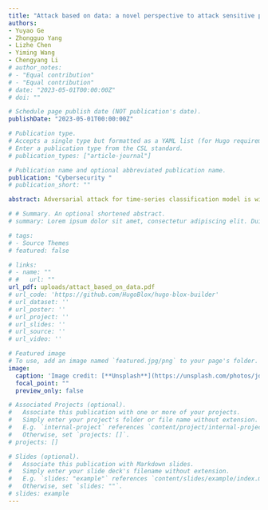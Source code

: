 ```yaml
---
title: "Attack based on data: a novel perspective to attack sensitive points directly"
authors:
- Yuyao Ge
- Zhongguo Yang
- Lizhe Chen
- Yiming Wang
- Chengyang Li
# author_notes:
# - "Equal contribution"
# - "Equal contribution"
# date: "2023-05-01T00:00:00Z"
# doi: ""

# Schedule page publish date (NOT publication's date).
publishDate: "2023-05-01T00:00:00Z"

# Publication type.
# Accepts a single type but formatted as a YAML list (for Hugo requirements).
# Enter a publication type from the CSL standard.
# publication_types: ["article-journal"]

# Publication name and optional abbreviated publication name.
publication: "Cybersecurity "
# publication_short: ""

abstract: Adversarial attack for time-series classification model is widely explored and many attack methods are proposed. But there is not a method of attack based on the data itself. In this paper, we innovatively proposed a black-box sparse attack method based on data location. Our method directly attack the sensitive points in the time-series data according to statistical features extract from the dataset. At first, we have validated the transferability of sensitive points among DNNs with different structures. Secondly, we use the statistical features extract from the dataset and the sensitive rate of each point as the training set to train the predictive model. Then, predicting the sensitive rate of test set by predictive model. Finally, perturbing according to the sensitive rate. The attack is limited by constraining the L0 norm to achieve one-point attack. We conduct experiments on several datasets to validate the effectiveness of this method.

# # Summary. An optional shortened abstract.
# summary: Lorem ipsum dolor sit amet, consectetur adipiscing elit. Duis posuere tellus ac convallis placerat. Proin tincidunt magna sed ex sollicitudin condimentum.

# tags:
# - Source Themes
# featured: false

# links:
# - name: ""
# #   url: ""
url_pdf: uploads/attact_based_on_data.pdf
# url_code: 'https://github.com/HugoBlox/hugo-blox-builder'
# url_dataset: ''
# url_poster: ''
# url_project: ''
# url_slides: ''
# url_source: ''
# url_video: ''

# Featured image
# To use, add an image named `featured.jpg/png` to your page's folder. 
image:
  caption: 'Image credit: [**Unsplash**](https://unsplash.com/photos/jdD8gXaTZsc)'
  focal_point: ""
  preview_only: false

# Associated Projects (optional).
#   Associate this publication with one or more of your projects.
#   Simply enter your project's folder or file name without extension.
#   E.g. `internal-project` references `content/project/internal-project/index.md`.
#   Otherwise, set `projects: []`.
# projects: []

# Slides (optional).
#   Associate this publication with Markdown slides.
#   Simply enter your slide deck's filename without extension.
#   E.g. `slides: "example"` references `content/slides/example/index.md`.
#   Otherwise, set `slides: ""`.
# slides: example
---
```

<!-- 
{{% callout note %}}
Click the *Cite* button above to demo the feature to enable visitors to import publication metadata into their reference management software.
{{% /callout %}}

{{% callout note %}}
Create your slides in Markdown - click the *Slides* button to check out the example.
{{% /callout %}}

Add the publication's **full text** or **supplementary notes** here. You can use rich formatting such as including [code, math, and images](https://docs.hugoblox.com/content/writing-markdown-latex/). -->
